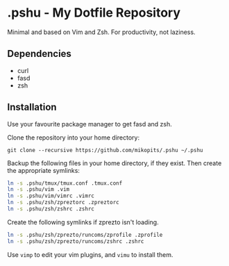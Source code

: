.pshu - My Dotfile Repository
=============================

Minimal and based on Vim and Zsh. For productivity, not laziness.

Dependencies
------------

* curl
* fasd
* zsh

Installation
------------

Use your favourite package manager to get fasd and zsh.

Clone the repository into your home directory:

`git clone --recursive https://github.com/mikopits/.pshu ~/.pshu`

Backup the following files in your home directory, if they exist.
Then create the appropriate symlinks:
```bash
ln -s .pshu/tmux/tmux.conf .tmux.conf
ln -s .pshu/vim .vim
ln -s .pshu/vim/vimrc .vimrc
ln -s .pshu/zsh/zpreztorc .zpreztorc
ln -s .pshu/zsh/zshrc .zshrc
```

Create the following symlinks if zprezto isn't loading.
```bash
ln -s .pshu/zsh/zprezto/runcoms/zprofile .zprofile
ln -s .pshu/zsh/zprezto/runcoms/zshrc .zshrc
```

Use `vimp` to edit your vim plugins, and `vimu` to install them.

